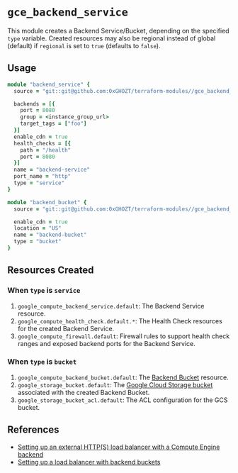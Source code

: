 # `gce_backend_service`

This module creates a Backend Service/Bucket, depending on the specified `type` variable. Created resources may also be regional instead of global (default) if `regional` is set to `true` (defaults to `false`).

## Usage

```ruby
module "backend_service" {
  source = "git::git@github.com:0xGHOZT/terraform-modules//gce_backend_service?ref=v0.50.0"

  backends = [{
    port = 8080
    group = <instance_group_url>
    target_tags = ["foo"]
  }]
  enable_cdn = true
  health_checks = [{
    path = "/health"
    port = 8080
  }]
  name = "backend-service"
  port_name = "http"
  type = "service"
}

module "backend_bucket" {
  source = "git::git@github.com:0xGHOZT/terraform-modules//gce_backend_service?ref=v0.50.0"

  enable_cdn = true
  location = "US"
  name = "backend-bucket"
  type = "bucket"
}
```

## Resources Created

### When `type` is `service`

1. `google_compute_backend_service.default`: The Backend Service resource.
2. `google_compute_health_check.default.*`: The Health Check resources for the created Backend Service.
3. `google_compute_firewall.default`: Firewall rules to support health check ranges and exposed backend ports for the Backend Service.

### When `type` is `bucket`

1. `google_compute_backend_bucket.default`: The [Backend Bucket](https://cloud.google.com/load-balancing/docs/https/ext-load-balancer-backend-buckets) resource.
2. `google_storage_bucket.default`: The [Google Cloud Storage bucket](https://cloud.google.com/storage/) associated with the created Backend Bucket.
3. `google_storage_bucket_acl.default`: The ACL configuration for the GCS bucket.

## References

- [Setting up an external HTTP(S) load balancer with a Compute Engine backend](https://cloud.google.com/load-balancing/docs/https/ext-https-lb-simple)
- [Setting up a load balancer with backend buckets](https://cloud.google.com/load-balancing/docs/https/ext-load-balancer-backend-buckets)
